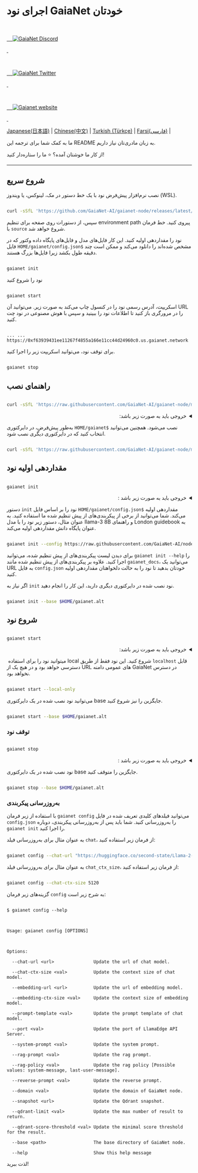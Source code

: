 
# اجرای نود GaiaNet خودتان

  
  
  

<p align="center">

  <a href="https://discord.gg/gaianet-ai">

    <img src="https://img.shields.io/badge/chat-Discord-7289DA?logo=discord" alt="GaiaNet Discord">

  </a>

  <a href="https://twitter.com/Gaianet_AI">

    <img src="https://img.shields.io/badge/Twitter-1DA1F2?logo=twitter&amp;logoColor=white" alt="GaiaNet Twitter">

  </a>

   <a href="https://www.gaianet.ai/">

    <img src="https://img.shields.io/website?up_message=Website&url=https://www.gaianet.ai/" alt="Gaianet website">

  </a>

</p>

  
  

[Japanese(日本語)](README-ja.md) | [Chinese(中文)](README-cn.md) | [Turkish (Türkçe)](README-tr.md) | [Farsi(فارسی)](README-fa.md) | 

ما به کمک شما برای ترجمه این 
README
به زبان مادری‌تان نیاز داریم.

  

از کار ما خوشتان آمده؟ ⭐ ما را ستاره‌دار کنید!

  

---

  

## شروع سریع

 نصب نرم‌افزار پیش‌فرض نود با یک خط دستور در مک، لینوکس، یا ویندوز (WSL).

  

```bash

curl -sSfL 'https://github.com/GaiaNet-AI/gaianet-node/releases/latest/download/install.sh' | bash

```

سپس، از دستورات روی صفحه برای تنظیم environment path پیروی کنید. خط فرمان با `source` شروع خواهد شد.

  

نود را مقداردهی اولیه کنید. این کار فایل‌های مدل و فایل‌های پایگاه داده وکتور که در فایل `HOME/gaianet/config.json$` مشخص شده‌اند را دانلود می‌کند و ممکن است چند دقیقه طول بکشد زیرا فایل‌ها بزرگ هستند.

  
```bash

gaianet init

```


نود را شروع کنید

```bash

gaianet start

```
  

اسکریپت، آدرس رسمی نود را در کنسول چاپ می‌کند به صورت زیر. می‌توانید  آن URL را در مرورگری باز کنید تا اطلاعات نود را ببینید و سپس با هوش مصنوعی در نود چت کنید.  
  

```

... ... https://0xf63939431ee11267f4855a166e11cc44d24960c0.us.gaianet.network

```
  

برای توقف نود، می‌توانید اسکریپت زیر را اجرا کنید.

  

```bash

gaianet stop

```

  

## راهنمای نصب

  

```bash

curl -sSfL 'https://raw.githubusercontent.com/GaiaNet-AI/gaianet-node/main/install.sh' | bash

```

  

<details dir="rtl"><summary> خروجی باید به صورت زیر باشد: </summary>  

```console

[+] Downloading default config file ...

  

[+] Downloading nodeid.json ...

  

[+] Installing WasmEdge with wasi-nn_ggml plugin ...

  

Info: Detected Linux-x86_64

  

Info: WasmEdge Installation at /home/azureuser/.wasmedge

  

Info: Fetching WasmEdge-0.13.5

  

/tmp/wasmedge.2884467 ~/gaianet

######################################################################## 100.0%

~/gaianet

Info: Fetching WasmEdge-GGML-Plugin

  

Info: Detected CUDA version:

  

/tmp/wasmedge.2884467 ~/gaianet

######################################################################## 100.0%

~/gaianet

Installation of wasmedge-0.13.5 successful

WasmEdge binaries accessible

  

    The WasmEdge Runtime wasmedge version 0.13.5 is installed in /home/azureuser/.wasmedge/bin/wasmedge.

  
  

[+] Installing Qdrant binary...

    * Download Qdrant binary

################################################################################################## 100.0%

  

    * Initialize Qdrant directory

  

[+] Downloading the rag-api-server.wasm ...

################################################################################################## 100.0%

  

[+] Downloading dashboard ...

################################################################################################## 100.0%

```

  

</details>

  

به‌طور پیش‌فرض، در دایرکتوری `HOME/gaianet$` نصب می‌شود. همچنین می‌توانید انتخاب کنید که در دایرکتوری دیگری نصب شود.
  

```bash

curl -sSfL 'https://raw.githubusercontent.com/GaiaNet-AI/gaianet-node/main/install.sh' | bash -s -- --base $HOME/gaianet.alt

```
  

## مقداردهی اولیه نود

  

```

gaianet init

```

  

<details dir="rtl"><summary> خروجی باید به صورت زیر باشد : </summary>


```bash

[+] Downloading Llama-2-7b-chat-hf-Q5_K_M.gguf ...

############################################################################################################################## 100.0%############################################################################################################################## 100.0%

  

[+] Downloading all-MiniLM-L6-v2-ggml-model-f16.gguf ...

  

############################################################################################################################## 100.0%############################################################################################################################## 100.0%

  

[+] Creating 'default' collection in the Qdrant instance ...

  

    * Start a Qdrant instance ...

  

    * Remove the existed 'default' Qdrant collection ...

  

    * Download Qdrant collection snapshot ...

############################################################################################################################## 100.0%############################################################################################################################## 100.0%

  

    * Import the Qdrant collection snapshot ...

  

    * Recovery is done successfully

```

  

</details>

  

دستور `init` نود را بر اساس فایل `HOME/gaianet/config.json$` مقداردهی اولیه می‌کند. شما می‌توانید از برخی از پیکربندی‌های از پیش تنظیم شده ما استفاده کنید. به عنوان مثال، دستور زیر نود را با مدل    llama-3 8B و  راهنمای London guidebook به عنوان پایگاه دانش مقداردهی اولیه می‌کند.

  

```bash

gaianet init --config https://raw.githubusercontent.com/GaiaNet-AI/node-configs/main/llama-3-8b-instruct_london/config.json

```

  

برای دیدن لیست پیکربندی‌های از پیش تنظیم شده، می‌توانید `gaianet init --help` را اجرا کنید. علاوه بر پیکربندی‌های از پیش تنظیم شده مانند `gaianet_docs`، می‌توانید یک URL به فایل `config.json` خودتان بدهید تا نود را به حالت دلخواهتان مقداردهی اولیه کنید.

  

اگر نیاز به `init` نود نصب شده در دایرکتوری دیگری دارید، این کار را انجام دهید.

  

```bash

gaianet init --base $HOME/gaianet.alt

```

  

## شروع نود

  

```

gaianet start

```

  

<details dir="rtl"><summary> خروجی باید به صورت زیر باشد: </summary>

  

```bash

[+] Starting Qdrant instance ...

  

    Qdrant instance started with pid: 39762

  

[+] Starting LlamaEdge API Server ...

  

    Run the following command to start the LlamaEdge API Server:

  

wasmedge --dir .:./dashboard --nn-preload default:GGML:AUTO:Llama-2-7b-chat-hf-Q5_K_M.gguf --nn-preload embedding:GGML:AUTO:all-MiniLM-L6-v2-ggml-model-f16.gguf rag-api-server.wasm --model-name Llama-2-7b-chat-hf-Q5_K_M,all-MiniLM-L6-v2-ggml-model-f16 --ctx-size 4096,384 --prompt-template llama-2-chat --qdrant-collection-name default --web-ui ./ --socket-addr 0.0.0.0:8080 --log-prompts --log-stat --rag-prompt "Use the following pieces of context to answer the user's question.\nIf you don't know the answer, just say that you don't know, don't try to make up an answer.\n----------------\n"

  
  

    LlamaEdge API Server started with pid: 39796

```

  

</details>

 میتوانید نود را برای استفاده local شروع کنید. این نود فقط از طریق `localhost` قابل دسترسی خواهد بود و در هیچ یک از URL های عمومی دامنه GaiaNet در دسترس نخواهد بود.

  

```bash

gaianet start --local-only

```

  

می‌توانید نود نصب شده در یک دایرکتوری base جایگزین را نیز شروع کنید.

  

```bash

gaianet start --base $HOME/gaianet.alt

```

  

### توقف نود

  

```bash

gaianet stop

```

  

<details dir="rtl"><summary> خروجی باید به صورت زیر باشد : </summary>

  

```bash

[+] Stopping WasmEdge, Qdrant and frpc ...

```

  

</details>

  

نود نصب شده در یک دایرکتوری base جایگزین را متوقف کنید.

  

```bash

gaianet stop --base $HOME/gaianet.alt

```

  

### به‌روزرسانی پیکربندی

  

با استفاده از زیر فرمان `gaianet config` می‌توانید فیلدهای کلیدی تعریف شده در فایل `config.json` را به‌روزرسانی کنید. شما باید پس از به‌روزرسانی پیکربندی، دوباره `gaianet init` را اجرا کنید.

  

به عنوان مثال برای به‌روزرسانی فیلد `chat`، از فرمان زیر استفاده کنید:
  

```bash

gaianet config --chat-url "https://huggingface.co/second-state/Llama-2-13B-Chat-GGUF/resolve/main/Llama-2-13b-chat-hf-Q5_K_M.gguf"

```

  

به عنوان مثال برای به‌روزرسانی فیلد `chat_ctx_size`، از فرمان زیر استفاده کنید:

  

```bash

gaianet config --chat-ctx-size 5120

```

  

گزینه‌های زیر فرمان `config` به شرح زیر است:

  

```console

$ gaianet config --help

  

Usage: gaianet config [OPTIONS]

  

Options:

  --chat-url <url>               Update the url of chat model.

  --chat-ctx-size <val>          Update the context size of chat model.

  --embedding-url <url>          Update the url of embedding model.

  --embedding-ctx-size <val>     Update the context size of embedding model.

  --prompt-template <val>        Update the prompt template of chat model.

  --port <val>                   Update the port of LlamaEdge API Server.

  --system-prompt <val>          Update the system prompt.

  --rag-prompt <val>             Update the rag prompt.

  --rag-policy <val>             Update the rag policy [Possible values: system-message, last-user-message].

  --reverse-prompt <val>         Update the reverse prompt.

  --domain <val>                 Update the domain of GaiaNet node.

  --snapshot <url>               Update the Qdrant snapshot.

  --qdrant-limit <val>           Update the max number of result to return.

  --qdrant-score-threshold <val> Update the minimal score threshold for the result.

  --base <path>                  The base directory of GaiaNet node.

  --help                         Show this help message

```

  

لذت ببرید!

